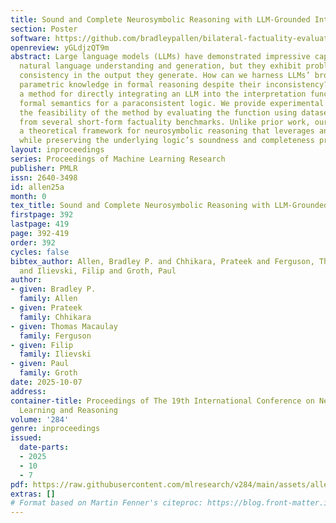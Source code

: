 ```yaml
---
title: Sound and Complete Neurosymbolic Reasoning with LLM-Grounded Interpretations
section: Poster
software: https://github.com/bradleypallen/bilateral-factuality-evaluation
openreview: yGLdjzQT9m
abstract: Large language models (LLMs) have demonstrated impressive capabilities in
  natural language understanding and generation, but they exhibit problems with logical
  consistency in the output they generate. How can we harness LLMs’ broad-coverage
  parametric knowledge in formal reasoning despite their inconsistency? We present
  a method for directly integrating an LLM into the interpretation function of the
  formal semantics for a paraconsistent logic. We provide experimental evidence for
  the feasibility of the method by evaluating the function using datasets created
  from several short-form factuality benchmarks. Unlike prior work, our method offers
  a theoretical framework for neurosymbolic reasoning that leverages an LLM’s knowledge
  while preserving the underlying logic’s soundness and completeness properties.
layout: inproceedings
series: Proceedings of Machine Learning Research
publisher: PMLR
issn: 2640-3498
id: allen25a
month: 0
tex_title: Sound and Complete Neurosymbolic Reasoning with LLM-Grounded Interpretations
firstpage: 392
lastpage: 419
page: 392-419
order: 392
cycles: false
bibtex_author: Allen, Bradley P. and Chhikara, Prateek and Ferguson, Thomas Macaulay
  and Ilievski, Filip and Groth, Paul
author:
- given: Bradley P.
  family: Allen
- given: Prateek
  family: Chhikara
- given: Thomas Macaulay
  family: Ferguson
- given: Filip
  family: Ilievski
- given: Paul
  family: Groth
date: 2025-10-07
address:
container-title: Proceedings of The 19th International Conference on Neurosymbolic
  Learning and Reasoning
volume: '284'
genre: inproceedings
issued:
  date-parts:
  - 2025
  - 10
  - 7
pdf: https://raw.githubusercontent.com/mlresearch/v284/main/assets/allen25a/allen25a.pdf
extras: []
# Format based on Martin Fenner's citeproc: https://blog.front-matter.io/posts/citeproc-yaml-for-bibliographies/
---
```

